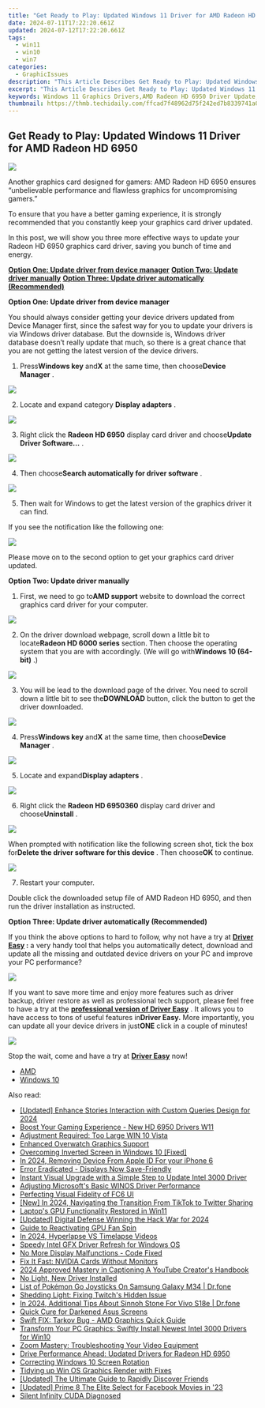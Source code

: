 ```yaml
---
title: "Get Ready to Play: Updated Windows 11 Driver for AMD Radeon HD 6950"
date: 2024-07-11T17:22:20.661Z
updated: 2024-07-12T17:22:20.661Z
tags:
  - win11
  - win10
  - win7
categories:
  - GraphicIssues
description: "This Article Describes Get Ready to Play: Updated Windows 11 Driver for AMD Radeon HD 6950"
excerpt: "This Article Describes Get Ready to Play: Updated Windows 11 Driver for AMD Radeon HD 6950"
keywords: Windows 11 Graphics Drivers,AMD Radeon HD 6950 Driver Update,High-Performance GPU for Gaming on Windows 11,Windows 11 Optimized AMD Graphics Driver,AMD Radeon HD 6950 Compatible Drivers for Windows 11,Gaming Performance Enhancements,Latest Windows 11 Supported Graphics Cards (AMD Radeon HD Series)
thumbnail: https://thmb.techidaily.com/ffcad7f48962d75f242ed7b8339741a057dbb535926e2709bec686a6dd167dd4.jpg
---
```


## Get Ready to Play: Updated Windows 11 Driver for AMD Radeon HD 6950

![](https://images.drivereasy.com/wp-content/uploads/2017/01/img_587c9381d5cd7.jpg)
  
 Another graphics card designed for gamers: AMD Radeon HD 6950 ensures “unbelievable performance and flawless graphics for uncompromising gamers.”
  
 To ensure that you have a better gaming experience, it is strongly recommended that you constantly keep your graphics card driver updated.
  
 In this post, we will show you three more effective ways to update your Radeon HD 6950 graphics card driver, saving you bunch of time and energy.  
  
[**Option One: Update driver from device manager**](#1)
[**Option Two: Update driver manually**](#2)
[**Option Three: Update driver automatically (Recommended)**](#3)
  
 **Option One: Update driver from device manager**
  
 You should always consider getting your device drivers updated from Device Manager first, since the safest way for you to update your drivers is via Windows driver database. But the downside is, Windows driver database doesn’t really update that much, so there is a great chance that you are not getting the latest version of the device drivers.
  
 1) Press**Windows key** and**X** at the same time, then choose**Device Manager** .
  
![](https://images.drivereasy.com/wp-content/uploads/2017/01/img_586b799d15ed0.png)

 2) Locate and expand category **Display adapters** .
  
![](https://images.drivereasy.com/wp-content/uploads/2016/12/img_58633888b815f.jpg)

 3) Right click the **Radeon HD 6950**  display card driver and choose**Update Driver Software…** .  
  
![](https://images.drivereasy.com/wp-content/uploads/2016/12/img_58633adf15869.jpg)
  
 4) Then choose**Search automatically for driver software** .
  
![](https://images.drivereasy.com/wp-content/uploads/2016/12/img_58633bb7037e2.jpg)
  
 5) Then wait for Windows to get the latest version of the graphics driver it can find.
  
 If you see the notification like the following one:  
  
![](https://images.drivereasy.com/wp-content/uploads/2016/12/img_58633c3acc5d9.png)
  
 Please move on to the second option to get your graphics card driver updated.
  
 **Option Two: Update driver manually**
  
 1) First, we need to go to**AMD support** website to download the correct graphics card driver for your computer.
  
![](https://images.drivereasy.com/wp-content/uploads/2017/01/img_587c97e46d334.jpg)
  
 2) On the driver download webpage, scroll down a little bit to locate**Radeon HD 6000 series** section. Then choose the operating system that you are with accordingly. (We will go with**Windows 10 (64-bit)** .)

![](https://images.drivereasy.com/wp-content/uploads/2017/01/img_587c9803865c0.png)

 3) You will be lead to the download page of the driver. You need to scroll down a little bit to see the**DOWNLOAD** button, click the button to get the driver downloaded.  
  
![](https://images.drivereasy.com/wp-content/uploads/2017/01/img_587c9870672e8.jpg)

 4) Press**Windows key** and**X** at the same time, then choose**Device Manager** .
  
![](https://images.drivereasy.com/wp-content/uploads/2016/12/img_58633847649da.png)

 5) Locate and expand**Display adapters** .
  
![](https://images.drivereasy.com/wp-content/uploads/2016/12/img_58633888b815f.jpg)
  
 6) Right click the **Radeon HD 6950360** display card driver and choose**Uninstall** .
  
![](https://images.drivereasy.com/wp-content/uploads/2016/12/img_58633ead50985.jpg)

 When prompted with notification like the following screen shot, tick the box for**Delete the driver software for this device** . Then choose**OK** to continue.
  
![](https://images.drivereasy.com/wp-content/uploads/2016/12/img_5860d243e91ce.png)

 7) Restart your computer.
  
 Double click the downloaded setup file of AMD Radeon HD 6950, and then run the driver installation as instructed.
  
 **Option Three: Update driver automatically (Recommended)**
  
 If you think the above options to hard to follow, why not have a try at **[Driver Easy](https://tools.techidaily.com/drivereasy/download/) :** a very handy tool that helps you automatically detect, download and update all the missing and outdated device drivers on your PC and improve your PC performance?
  
![](https://images.drivereasy.com/wp-content/uploads/2017/04/img_58e89e907fb3f.png)

 If you want to save more time and enjoy more features such as driver backup, driver restore as well as professional tech support, please feel free to have a try at the [**professional version of Driver Easy**](https://tools.techidaily.com/drivereasy/download/) . It allows you to have access to tons of useful features in**Driver Easy.** More importantly, you can update all your device drivers in just**ONE** click in a couple of minutes!
  
![](https://images.drivereasy.com/wp-content/uploads/2017/04/img_58e89f1fa616d.jpg)
  
 Stop the wait, come and have a try at [**Driver Easy**](https://tools.techidaily.com/drivereasy/download/) now!

* [AMD](https://tools.techidaily.com/drivereasy/download/)
* [Windows 10](https://tools.techidaily.com/drivereasy/download/)

<ins class="adsbygoogle"
     style="display:block"
     data-ad-format="autorelaxed"
     data-ad-client="ca-pub-7571918770474297"
     data-ad-slot="1223367746"></ins>



<ins class="adsbygoogle"
     style="display:block"
     data-ad-client="ca-pub-7571918770474297"
     data-ad-slot="8358498916"
     data-ad-format="auto"
     data-full-width-responsive="true"></ins>



<span class="atpl-alsoreadstyle">Also read:</span>
<div><ul>
<li><a href="https://instagram-clips.techidaily.com/updated-enhance-stories-interaction-with-custom-queries-design-for-2024/"><u>[Updated] Enhance Stories Interaction with Custom Queries Design for 2024</u></a></li>
<li><a href="https://graphic-issues.techidaily.com/boost-your-gaming-experience-new-hd-6950-drivers-w11/"><u>Boost Your Gaming Experience - New HD 6950 Drivers W11</u></a></li>
<li><a href="https://graphic-issues.techidaily.com/adjustment-required-too-large-win-10-vista/"><u>Adjustment Required: Too Large WIN 10 Vista</u></a></li>
<li><a href="https://graphic-issues.techidaily.com/enhanced-overwatch-graphics-support/"><u>Enhanced Overwatch Graphics Support</u></a></li>
<li><a href="https://graphic-issues.techidaily.com/overcoming-inverted-screen-in-windows-10-fixed/"><u>Overcoming Inverted Screen in Windows 10 [Fixed]</u></a></li>
<li><a href="https://apple-account.techidaily.com/in-2024-removing-device-from-apple-id-for-your-iphone-6-by-drfone-ios/"><u>In 2024, Removing Device From Apple ID For your iPhone 6</u></a></li>
<li><a href="https://graphic-issues.techidaily.com/error-eradicated-displays-now-save-friendly/"><u>Error Eradicated - Displays Now Save-Friendly</u></a></li>
<li><a href="https://graphic-issues.techidaily.com/instant-visual-upgrade-with-a-simple-step-to-update-intel-3000-driver/"><u>Instant Visual Upgrade with a Simple Step to Update Intel 3000 Driver</u></a></li>
<li><a href="https://graphic-issues.techidaily.com/adjusting-microsofts-basic-winos-driver-performance/"><u>Adjusting Microsoft's Basic WINOS Driver Performance</u></a></li>
<li><a href="https://graphic-issues.techidaily.com/perfecting-visual-fidelity-of-fc6-ui/"><u>Perfecting Visual Fidelity of FC6 UI</u></a></li>
<li><a href="https://twitter-videos.techidaily.com/new-in-2024-navigating-the-transition-from-tiktok-to-twitter-sharing/"><u>[New] In 2024, Navigating the Transition From TikTok to Twitter Sharing</u></a></li>
<li><a href="https://graphic-issues.techidaily.com/laptops-gpu-functionality-restored-in-win11/"><u>Laptop's GPU Functionality Restored in Win11</u></a></li>
<li><a href="https://facebook-video-recording.techidaily.com/updated-digital-defense-winning-the-hack-war-for-2024/"><u>[Updated] Digital Defense  Winning the Hack War for 2024</u></a></li>
<li><a href="https://graphic-issues.techidaily.com/guide-to-reactivating-gpu-fan-spin/"><u>Guide to Reactivating GPU Fan Spin</u></a></li>
<li><a href="https://ai-video-editing.techidaily.com/in-2024-hyperlapse-vs-timelapse-videos/"><u>In 2024, Hyperlapse VS Timelapse Videos</u></a></li>
<li><a href="https://graphic-issues.techidaily.com/speedy-intel-gfx-driver-refresh-for-windows-os/"><u>Speedy Intel GFX Driver Refresh for Windows OS</u></a></li>
<li><a href="https://graphic-issues.techidaily.com/no-more-display-malfunctions-code-fixed/"><u>No More Display Malfunctions - Code Fixed</u></a></li>
<li><a href="https://graphic-issues.techidaily.com/fix-it-fast-nvidia-cards-without-monitors/"><u>Fix It Fast: NVIDIA Cards Without Monitors</u></a></li>
<li><a href="https://youtube-help.techidaily.com/2024-approved-mastery-in-captioning-a-youtube-creators-handbook/"><u>2024 Approved  Mastery in Captioning  A YouTube Creator's Handbook</u></a></li>
<li><a href="https://graphic-issues.techidaily.com/no-light-new-driver-installed/"><u>No Light, New Driver Installed</u></a></li>
<li><a href="https://change-location.techidaily.com/list-of-pokemon-go-joysticks-on-samsung-galaxy-m34-drfone-by-drfone-virtual-android/"><u>List of Pokémon Go Joysticks On Samsung Galaxy M34 | Dr.fone</u></a></li>
<li><a href="https://graphic-issues.techidaily.com/shedding-light-fixing-twitchs-hidden-issue/"><u>Shedding Light: Fixing Twitch's Hidden Issue</u></a></li>
<li><a href="https://change-location.techidaily.com/in-2024-additional-tips-about-sinnoh-stone-for-vivo-s18e-drfone-by-drfone-virtual-android/"><u>In 2024, Additional Tips About Sinnoh Stone For Vivo S18e | Dr.fone</u></a></li>
<li><a href="https://graphic-issues.techidaily.com/quick-cure-for-darkened-asus-screens/"><u>Quick Cure for Darkened Asus Screens</u></a></li>
<li><a href="https://graphic-issues.techidaily.com/swift-fix-tarkov-bug-amd-graphics-quick-guide/"><u>Swift FIX: Tarkov Bug - AMD Graphics Quick Guide</u></a></li>
<li><a href="https://graphic-issues.techidaily.com/transform-your-pc-graphics-swiftly-install-newest-intel-3000-drivers-for-win10/"><u>Transform Your PC Graphics: Swiftly Install Newest Intel 3000 Drivers for Win10</u></a></li>
<li><a href="https://graphic-issues.techidaily.com/zoom-mastery-troubleshooting-your-video-equipment/"><u>Zoom Mastery: Troubleshooting Your Video Equipment</u></a></li>
<li><a href="https://graphic-issues.techidaily.com/drive-performance-ahead-updated-drivers-for-radeon-hd-6950/"><u>Drive Performance Ahead: Updated Drivers for Radeon HD 6950</u></a></li>
<li><a href="https://graphic-issues.techidaily.com/correcting-windows-10-screen-rotation/"><u>Correcting Windows 10 Screen Rotation</u></a></li>
<li><a href="https://graphic-issues.techidaily.com/tidying-up-win-os-graphics-render-with-fixes/"><u>Tidying up Win OS Graphics Render with Fixes</u></a></li>
<li><a href="https://facebook-videos.techidaily.com/updated-the-ultimate-guide-to-rapidly-discover-friends/"><u>[Updated] The Ultimate Guide to Rapidly Discover Friends</u></a></li>
<li><a href="https://facebook-videos.techidaily.com/updated-prime-8-the-elite-select-for-facebook-movies-in-23/"><u>[Updated] Prime 8  The Elite Select for Facebook Movies in '23</u></a></li>
<li><a href="https://graphic-issues.techidaily.com/silent-infinity-cuda-diagnosed/"><u>Silent Infinity CUDA Diagnosed</u></a></li>
</ul></div>
